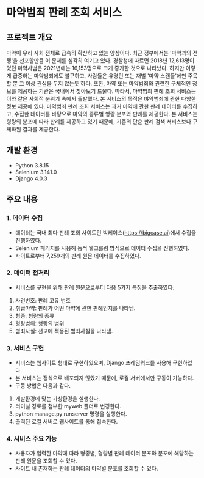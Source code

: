 # 마약범죄 판례 조회 서비스

## 프로젝트 개요
마약이 우리 사회 전체로 급속히 확산하고 있는 양상이다.
최근 정부에서는 '마약과의 전쟁'을 선포할만큼 이 문제를 심각히 여기고 있다.
경찰청에 따르면 2018년 12,613명이었던 마약사범은 2021년에는 16,153명으로 크게 증가한 것으로 나타났다.
하지만 이렇게 급증하는 마약범죄에도 불구하고, 사람들은 유명인 또는 재벌 '마약 스캔들'에만 주목할 뿐 그 이상 관심을 두지 않는듯 하다.
또한, 마약 또는 마약범죄와 관련한 구체적인 정보를 제공하는 기관은 국내에서 찾아보기 드물다.
따라서, 마약범죄 판례 조회 서비스는 이와 같은 사회적 분위기 속에서 출발했다.
본 서비스의 목적은 먀약범죄에 관한 다양한 정보 제공에 있다.
마약범죄 판례 조회 서비스는 과거 마약에 관한 판례 데이터를 수집하고, 수집한 데이터를 바탕으로 마약의 종류별 형량 분포와 판례를 제공한다.
본 서비스는 형량의 분포에 따라 판례를 제공하고 있기 때문에, 기존의 단순 판례 검색 서비스보다 구체화된 결과를 제공한다.
 
## 개발 환경
 * Python 3.8.15
 *  Selenium 3.141.0
 * Django 4.0.3
 
 ## 주요 내용
 ### 1. 데이터 수집
 * 데이터는 국내 최다 판례 조회 사이트인 빅케이스(<https://bigcase.ai>)에서 수집을 진행하였다.
 * Selenium 패키지를 사용해 동적 웹크롤링 방식으로 데이터 수집을 진행하였다.
 * 사이트로부터 7,259개의 판례 원문 데이터를 수집하였다.
 
 ### 2. 데이터 전처리
 * 서비스를 구현을 위해 판례 원문으로부터 다음 5가지 특징을 추출하였다.
 1) 사건번호: 판례 고유 번호
 2) 취급마약: 판례가 어떤 마약에 관한 판례인지를 나타냄. 
 3) 형종: 형량의 종류
 4) 형량범위: 형량의 범위
 5) 범죄사실: 선고에 적용된 범죄사실을 나타냄.
 
 ### 3. 서비스 구현
 * 서비스는 웹사이트 형태로 구현하였으며, Django 프레임워크를 사용해 구현하였다.
 * 본 서비스는 정식으로 배포되지 않았기 때문에, 로컬 서버에서만 구동이 가능하다.
 * 구동 방법은 다음과 같다.
 1) 개발환경에 맞는 가상환경을 실행한다.
 2) 터미널 경로를 첨부한 myweb 폴더로 변경한다.
 3) python manage.py runserver 명령을 실행한다.
 4) 출력된 로컬 서버로 웹사이트를 통해 접속한다.

 ### 4. 서비스 주요 기능
 * 사용자가 입력한 마약에 따라 형종별, 형량별 판례 데이터 분포와 분포에 해당하는 판례 원문을 조회할 수 있다.
 * 사이트 내 존재하는 판례 데이터의 마약별 분포를 조회할 수 있다.

